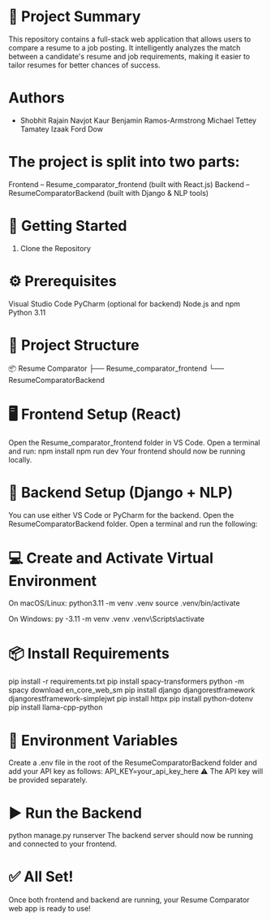 # 🧠 Project Summary
This repository contains a full-stack web application that allows users to compare a resume to a job posting. It intelligently analyzes the match between a candidate's resume and job requirements, making it easier to tailor resumes for better chances of success.

# Authors
- Shobhit Rajain
Navjot Kaur
Benjamin Ramos-Armstrong
Michael Tettey Tamatey
Izaak Ford Dow

# The project is split into two parts:

Frontend – Resume_comparator_frontend (built with React.js)
Backend – ResumeComparatorBackend (built with Django & NLP tools)

# 🚀 Getting Started
1. Clone the Repository

# ⚙️ Prerequisites
Visual Studio Code
PyCharm (optional for backend)
Node.js and npm
Python 3.11

# 📁 Project Structure
📦 Resume Comparator
├── Resume_comparator_frontend
└── ResumeComparatorBackend


# 🖥️ Frontend Setup (React)
Open the Resume_comparator_frontend folder in VS Code.
Open a terminal and run:
npm install
npm run dev
Your frontend should now be running locally.

# 🔧 Backend Setup (Django + NLP)
You can use either VS Code or PyCharm for the backend.
Open the ResumeComparatorBackend folder.
Open a terminal and run the following:

# 💻 Create and Activate Virtual Environment
On macOS/Linux:
python3.11 -m venv .venv
source .venv/bin/activate

On Windows:
py -3.11 -m venv .venv
.venv\Scripts\activate

# 📦 Install Requirements
pip install -r requirements.txt
pip install spacy-transformers
python -m spacy download en_core_web_sm
pip install django djangorestframework djangorestframework-simplejwt
pip install httpx
pip install python-dotenv
pip install llama-cpp-python

# 🔐 Environment Variables
Create a .env file in the root of the ResumeComparatorBackend folder and add your API key as follows:
API_KEY=your_api_key_here
⚠️ The API key will be provided separately.

# ▶️ Run the Backend
python manage.py runserver
The backend server should now be running and connected to your frontend.

# ✅ All Set!
Once both frontend and backend are running, your Resume Comparator web app is ready to use!
